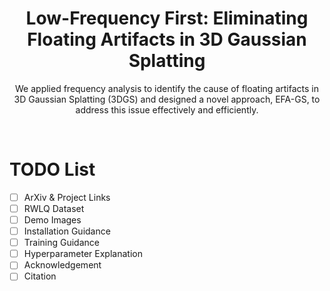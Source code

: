 <p align="center">

  <h1 align="center">Low-Frequency First: Eliminating Floating Artifacts in 3D Gaussian Splatting</h1>

</p>

<p align="center">
We applied frequency analysis to identify the cause of floating artifacts in 3D Gaussian Splatting (3DGS) and designed a novel approach, EFA-GS, to address this issue effectively and efficiently. 
</p>
<br>

# TODO List
- [ ] ArXiv & Project Links
- [ ] RWLQ Dataset
- [ ] Demo Images
- [ ] Installation Guidance
- [ ] Training Guidance
- [ ] Hyperparameter Explanation
- [ ] Acknowledgement
- [ ] Citation
